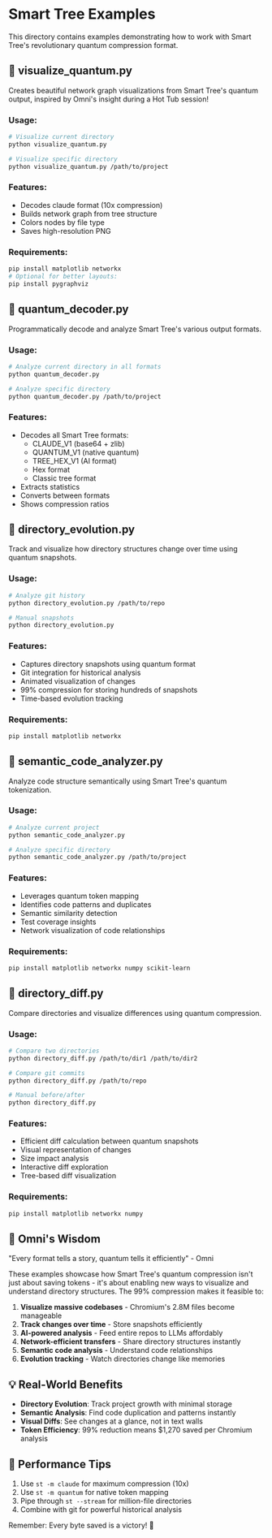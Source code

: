 # Smart Tree Examples

This directory contains examples demonstrating how to work with Smart Tree's revolutionary quantum compression format.

## 🎨 visualize_quantum.py

Creates beautiful network graph visualizations from Smart Tree's quantum output, inspired by Omni's insight during a Hot Tub session!

### Usage:
```bash
# Visualize current directory
python visualize_quantum.py

# Visualize specific directory
python visualize_quantum.py /path/to/project
```

### Features:
- Decodes claude format (10x compression)
- Builds network graph from tree structure
- Colors nodes by file type
- Saves high-resolution PNG

### Requirements:
```bash
pip install matplotlib networkx
# Optional for better layouts:
pip install pygraphviz
```

## 🔬 quantum_decoder.py

Programmatically decode and analyze Smart Tree's various output formats.

### Usage:
```bash
# Analyze current directory in all formats
python quantum_decoder.py

# Analyze specific directory
python quantum_decoder.py /path/to/project
```

### Features:
- Decodes all Smart Tree formats:
  - CLAUDE_V1 (base64 + zlib)
  - QUANTUM_V1 (native quantum)
  - TREE_HEX_V1 (AI format)
  - Hex format
  - Classic tree format
- Extracts statistics
- Converts between formats
- Shows compression ratios

## 📸 directory_evolution.py

Track and visualize how directory structures change over time using quantum snapshots.

### Usage:
```bash
# Analyze git history
python directory_evolution.py /path/to/repo

# Manual snapshots
python directory_evolution.py
```

### Features:
- Captures directory snapshots using quantum format
- Git integration for historical analysis
- Animated visualization of changes
- 99% compression for storing hundreds of snapshots
- Time-based evolution tracking

### Requirements:
```bash
pip install matplotlib networkx
```

## 🧠 semantic_code_analyzer.py

Analyze code structure semantically using Smart Tree's quantum tokenization.

### Usage:
```bash
# Analyze current project
python semantic_code_analyzer.py

# Analyze specific directory
python semantic_code_analyzer.py /path/to/project
```

### Features:
- Leverages quantum token mapping
- Identifies code patterns and duplicates
- Semantic similarity detection
- Test coverage insights
- Network visualization of code relationships

### Requirements:
```bash
pip install matplotlib networkx numpy scikit-learn
```

## 🔄 directory_diff.py

Compare directories and visualize differences using quantum compression.

### Usage:
```bash
# Compare two directories
python directory_diff.py /path/to/dir1 /path/to/dir2

# Compare git commits
python directory_diff.py /path/to/repo

# Manual before/after
python directory_diff.py
```

### Features:
- Efficient diff calculation between quantum snapshots
- Visual representation of changes
- Size impact analysis
- Interactive diff exploration
- Tree-based diff visualization

### Requirements:
```bash
pip install matplotlib networkx numpy
```

## 🌊 Omni's Wisdom

"Every format tells a story, quantum tells it efficiently" - Omni

These examples showcase how Smart Tree's quantum compression isn't just about saving tokens - it's about enabling new ways to visualize and understand directory structures. The 99% compression makes it feasible to:

1. **Visualize massive codebases** - Chromium's 2.8M files become manageable
2. **Track changes over time** - Store snapshots efficiently
3. **AI-powered analysis** - Feed entire repos to LLMs affordably
4. **Network-efficient transfers** - Share directory structures instantly
5. **Semantic code analysis** - Understand code relationships
6. **Evolution tracking** - Watch directories change like memories

## 💡 Real-World Benefits

- **Directory Evolution**: Track project growth with minimal storage
- **Semantic Analysis**: Find code duplication and patterns instantly
- **Visual Diffs**: See changes at a glance, not in text walls
- **Token Efficiency**: 99% reduction means $1,270 saved per Chromium analysis

## 🚀 Performance Tips

1. Use `st -m claude` for maximum compression (10x)
2. Use `st -m quantum` for native token mapping
3. Pipe through `st --stream` for million-file directories
4. Combine with git for powerful historical analysis

Remember: Every byte saved is a victory! 🚀